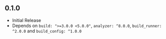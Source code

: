 ## 0.1.0

* Initial Release
* Depends on `build: ">=3.0.0 <5.0.0"`, `analyzer: ^8.0.0`, `build_runner: ^2.0.0` and `build_config: ^1.0.0`
